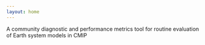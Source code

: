 ```yaml
---
layout: home
---
```


A community diagnostic and performance metrics tool for routine evaluation of Earth system models in CMIP
